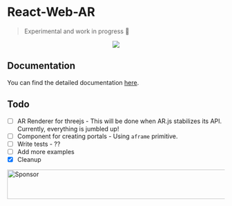 # React-Web-AR
> Experimental and work in progress 🚧

<p align="center">
  <img src="https://i.gyazo.com/8513daffb6fd68b3f123c82a83ab066e.png">
</p>

## Documentation

You can find the detailed documentation [here](./docs).

## Todo

- [ ] AR Renderer for threejs - This will be done when AR.js stabilizes its API. Currently, everything is jumbled up!
- [ ] Component for creating portals - Using `aframe` primitive.
- [ ] Write tests - ??
- [ ] Add more examples
- [x] Cleanup

<a target='_blank' rel='nofollow' href='https://app.codesponsor.io/link/FCRW65HPiwhNtebDx2tTc53E/nitin42/React-AR'>
  <img alt='Sponsor' width='888' height='68' src='https://app.codesponsor.io/embed/FCRW65HPiwhNtebDx2tTc53E/nitin42/React-AR.svg' />
</a>
